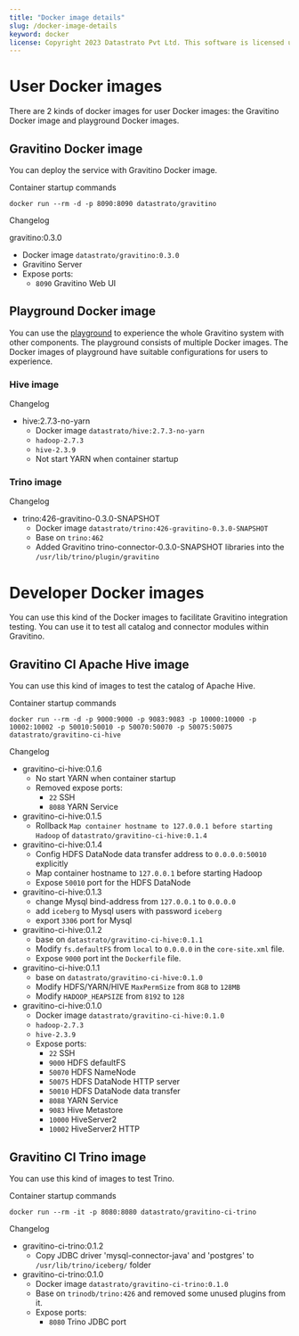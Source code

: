 ```yaml
---
title: "Docker image details"
slug: /docker-image-details
keyword: docker
license: Copyright 2023 Datastrato Pvt Ltd. This software is licensed under the Apache License version 2.
---
```


# User Docker images

There are 2 kinds of docker images for user Docker images: the Gravitino Docker image and playground Docker images.

## Gravitino Docker image

You can deploy the service with Gravitino Docker image.

Container startup commands
```shell
docker run --rm -d -p 8090:8090 datastrato/gravitino
```
Changelog

gravitino:0.3.0
- Docker image `datastrato/gravitino:0.3.0`
- Gravitino Server
- Expose ports:
  - `8090` Gravitino Web UI

## Playground Docker image

You can use the [playground](https://github.com/datastrato/gravitino-playground) to experience the whole Gravitino system with other components. 
The playground consists of multiple Docker images.
The Docker images of playground have suitable configurations for users to experience.

### Hive image

Changelog
- hive:2.7.3-no-yarn
  - Docker image `datastrato/hive:2.7.3-no-yarn`
  - `hadoop-2.7.3`
  - `hive-2.3.9`
  - Not start YARN when container startup

### Trino image

Changelog
- trino:426-gravitino-0.3.0-SNAPSHOT
  - Docker image `datastrato/trino:426-gravitino-0.3.0-SNAPSHOT`
  - Base on `trino:462`
  - Added Gravitino trino-connector-0.3.0-SNAPSHOT libraries into the `/usr/lib/trino/plugin/gravitino`

# Developer Docker images

You can use this kind of the Docker images to facilitate Gravitino integration testing.
You can use it to test all catalog and connector modules within Gravitino.

## Gravitino CI Apache Hive image

You can use this kind of images to test the catalog of Apache Hive.

Container startup commands
```shell
docker run --rm -d -p 9000:9000 -p 9083:9083 -p 10000:10000 -p 10002:10002 -p 50010:50010 -p 50070:50070 -p 50075:50075 datastrato/gravitino-ci-hive
```
Changelog
- gravitino-ci-hive:0.1.6
  - No start YARN when container startup
  - Removed expose ports:
    - `22` SSH
    - `8088` YARN Service
- gravitino-ci-hive:0.1.5
  - Rollback `Map container hostname to 127.0.0.1 before starting Hadoop` of `datastrato/gravitino-ci-hive:0.1.4`
- gravitino-ci-hive:0.1.4
  - Config HDFS DataNode data transfer address to `0.0.0.0:50010` explicitly
  - Map container hostname to `127.0.0.1` before starting Hadoop
  - Expose `50010` port for the HDFS DataNode
- gravitino-ci-hive:0.1.3
  - change Mysql bind-address from `127.0.0.1` to `0.0.0.0`
  - add `iceberg` to Mysql users with password `iceberg`
  - export `3306` port for Mysql
- gravitino-ci-hive:0.1.2
  - base on `datastrato/gravitino-ci-hive:0.1.1`
  - Modify `fs.defaultFS` from `local` to `0.0.0.0` in the `core-site.xml` file.
  - Expose `9000` port int the `Dockerfile` file.
- gravitino-ci-hive:0.1.1
  - base on `datastrato/gravitino-ci-hive:0.1.0`
  - Modify HDFS/YARN/HIVE `MaxPermSize` from `8GB` to `128MB`
  - Modify `HADOOP_HEAPSIZE` from `8192` to `128`
- gravitino-ci-hive:0.1.0
  - Docker image `datastrato/gravitino-ci-hive:0.1.0`
  - `hadoop-2.7.3`
  - `hive-2.3.9`
  - Expose ports:
    - `22` SSH
    - `9000` HDFS defaultFS
    - `50070` HDFS NameNode
    - `50075` HDFS DataNode HTTP server
    - `50010` HDFS DataNode data transfer
    - `8088` YARN Service
    - `9083` Hive Metastore
    - `10000` HiveServer2
    - `10002` HiveServer2 HTTP

## Gravitino CI Trino image

You can use this kind of images to test Trino.

Container startup commands
```shell
docker run --rm -it -p 8080:8080 datastrato/gravitino-ci-trino
```
Changelog
- gravitino-ci-trino:0.1.2
  - Copy JDBC driver 'mysql-connector-java' and 'postgres' to `/usr/lib/trino/iceberg/` folder
- gravitino-ci-trino:0.1.0
  - Docker image `datastrato/gravitino-ci-trino:0.1.0`
  - Base on `trinodb/trino:426` and removed some unused plugins from it.
  - Expose ports:
    - `8080` Trino JDBC port
